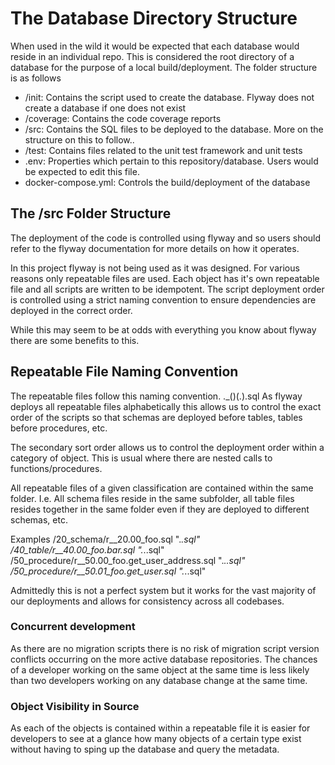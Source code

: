 # The Database Directory Structure
When used in the wild it would be expected that each database would reside in an individual repo. 
This is considered the root directory of a database for the purpose of a local build/deployment.
The folder structure is as follows

* /init: Contains the script used to create the database. Flyway does not create a database if one does not exist
* /coverage: Contains the code coverage reports
* /src: Contains the SQL files to be deployed to the database. More on the structure on this to follow..
* /test: Contains files related to the unit test framework and unit tests
* .env: Properties which pertain to this repository/database. Users would be expected to edit this file.
* docker-compose.yml: Controls the build/deployment of the database


## The /src Folder Structure
The deployment of the code is controlled using flyway and so users should refer to the flyway documentation for more details on how it operates.

In this project flyway is not being used as it was designed. For various reasons only repeatable files are used. Each object has it's own repeatable file and all scripts are written to be idempotent. The script deployment order is controlled using a strict naming convention to ensure dependencies are deployed in the correct order.

While this may seem to be at odds with everything you know about flyway there are some benefits to this. 

## Repeatable File Naming Convention
The repeatable files follow this naming convention. 
<repeatable prefix><primary sort order>.<secondary sort order>_(<schema name>)(.<object name>).sql
As flyway deploys all repeatable files alphabetically this allows us to control the exact order of the scripts so that schemas are deployed before tables, tables before procedures, etc.

The secondary sort order allows us to control the deployment order within a category of object. This is usual where there are nested calls to functions/procedures.

All repeatable files of a given classification are contained within the same folder. I.e. All schema files reside in the same subfolder, all table files resides together in the same folder even if they are deployed to different schemas, etc.

Examples
/20_schema/r__20.00_foo.sql "<repeatable prefix = r__><primary sort order = 20>.<secondary sort order = 00>_<schema name = foo>.sql"
/40_table/r__40.00_foo.bar.sql "<repeatable prefix = r__><primary sort order = 40>.<secondary sort order = 00>_<schema name = foo>.<table name = bar>.sql"
/50_procedure/r__50.00_foo.get_user_address.sql "<repeatable prefix = r__><primary sort order = 50>.<secondary sort order = 00>_<schema name = foo>.<proc name = get_user_address>.sql"
/50_procedure/r__50.01_foo.get_user.sql "<repeatable prefix = r__><primary sort order = 50>.<secondary sort order = 01>_<schema name = foo>.<proc name = get_user>.sql"

Admittedly this is not a perfect system but it works for the vast majority of our deployments and allows for consistency across all codebases.

### Concurrent development
As there are no migration scripts there is no risk of migration script version conflicts occurring on the more active database repositories. The chances of a developer working on the same object at the same time is less likely than two developers working on any database change at the same time.

### Object Visibility in Source
As each of the objects is contained within a repeatable file it is easier for developers to see at a glance how many objects of a certain type exist without having to sping up the database and query the metadata.


